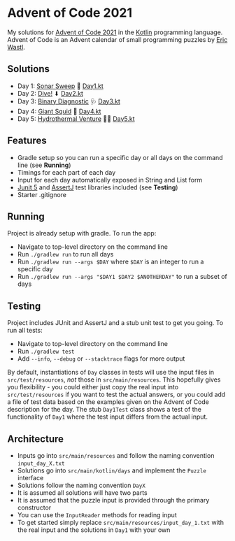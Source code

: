 # Advent of Code 2021

My solutions for [Advent of Code 2021](https://adventofcode.com/2021) in the [Kotlin](https://kotlinlang.org/)
programming language. Advent of Code is an Advent calendar of small programming puzzles by [Eric Wastl](http://was.tl/).

## Solutions

- Day 1: [Sonar Sweep](https://adventofcode.com/2021/day/1) 🧹 [Day1.kt](https://github.com/andilau/advent-of-code-2021/blob/main/src/main/kotlin/days/Day1.kt)
- Day 2: [Dive!](https://adventofcode.com/2021/day/2) ⬇ [Day2.kt](https://github.com/andilau/advent-of-code-2021/blob/main/src/main/kotlin/days/Day2.kt)
- Day 3: [Binary Diagnostic](https://adventofcode.com/2021/day/3) 🩺 [Day3.kt](https://github.com/andilau/advent-of-code-2021/blob/main/src/main/kotlin/days/Day3.kt)
- Day 4: [Giant Squid](https://adventofcode.com/2021/day/4) 🦑 [Day4.kt](https://github.com/andilau/advent-of-code-2021/blob/main/src/main/kotlin/days/Day4.kt)
- Day 5: [Hydrothermal Venture](https://adventofcode.com/2021/day/5) 😶‍🌫️ [Day5.kt](https://github.com/andilau/advent-of-code-2021/blob/main/src/main/kotlin/days/Day5.kt)

## Features

* Gradle setup so you can run a specific day or all days on the command line (see **Running**)
* Timings for each part of each day
* Input for each day automatically exposed in String and List form
* [Junit 5](https://junit.org/junit5/) and [AssertJ](https://assertj.github.io/doc/) test libraries included (see **Testing**)
* Starter .gitignore

## Running

Project is already setup with gradle. To run the app:

* Navigate to top-level directory on the command line
* Run `./gradlew run` to run all days
* Run `./gradlew run --args $DAY` where `$DAY` is an integer to run a specific day
* Run `./gradlew run --args "$DAY1 $DAY2 $ANOTHERDAY"` to run a subset of days

## Testing

Project includes JUnit and AssertJ and a stub unit test to get you going. To run all tests:

* Navigate to top-level directory on the command line
* Run `./gradlew test`
* Add `--info`, `--debug` or `--stacktrace` flags for more output

By default, instantiations of `Day` classes in tests will use the input files in `src/test/resources`, _not_ those
in `src/main/resources`. This hopefully gives you flexibility - you could either just copy the real input
into `src/test/resources` if you want to test the actual answers, or you could add a file of test data based on the
examples given on the Advent of Code description for the day. The stub `Day1Test` class shows a test of the
functionality of `Day1` where the test input differs from the actual input.

## Architecture

* Inputs go into `src/main/resources` and follow the naming convention `input_day_X.txt`
* Solutions go into `src/main/kotlin/days` and implement the `Puzzle` interface
* Solutions follow the naming convention `DayX`
* It is assumed all solutions will have two parts
* It is assumed that the puzzle input is provided through the primary constructor
* You can use the `InputReader` methods for reading input
* To get started simply replace `src/main/resources/input_day_1.txt` with the real input and the solutions in `Day1` with your own